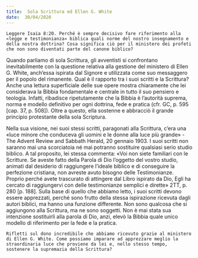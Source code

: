 ```yaml
---
title:  Sola Scrittura ed Ellen G. White
date:  30/04/2020
---
```


`Leggere Isaia 8:20. Perché è sempre decisivo fare riferimento alla «legge e testimonianza» biblica quali norme del nostro insegnamento e della nostra dottrina? Cosa significa ciò per il ministero dei profeti che non sono diventati parte del canone biblico?`

Quando parliamo di sola Scrittura, gli avventisti si confrontano inevitabilmente con la questione relativa alla gestione del ministero di Ellen G. White, anch’essa ispirata dal Signore e utilizzata come suo messaggero per il popolo del rimanente. Qual è il rapporto tra i suoi scritti e la Scrittura? Anche una lettura superficiale delle sue opere mostra chiaramente che lei considerava la Bibbia fondamentale e centrale in tutto il suo pensiero e teologia. Infatti, ribadisce ripetutamente che la Bibbia è l’autorità suprema, norma e modello definitivo per ogni dottrina, fede e pratica (cfr. GC, p. 595 [cap. 37, p. 508]). Oltre a questo, ella sostenne e abbracciò il grande principio protestante della sola Scriptura.

Nella sua visione, nei suoi stessi scritti, paragonati alla Scrittura, c’era una «luce minore che conduceva gli uomini e le donne alla luce più grande» - The Advent Review and Sabbath Herald, 20 gennaio 1903. I suoi scritti non saranno mai una scorciatoia né mai potranno sostituire qualsiasi serio studio biblico. A tal proposito, lei stessa commenta: «Voi non siete familiari con le Scritture. Se aveste fatto della Parola di Dio l’oggetto del vostro studio, animati dal desiderio di raggiungere l’ideale biblico e di conseguire la perfezione cristiana, non avreste avuto bisogno delle Testimonianze. Proprio perché avete trascurato di attingere dal Libro ispirato da Dio, Egli ha cercato di raggiungervi con delle testimonianze semplici e dirette» 2TT, p. 280 [p. 188]. Sulla base di quello che abbiamo letto, i suoi scritti devono essere apprezzati, perché sono frutto della stessa ispirazione ricevuta dagli autori biblici, ma hanno una funzione differente. Non sono qualcosa che si aggiungono alla Scrittura, ma ne sono soggetti. Non è mai stata sua intenzione sostituirli alla parola di Dio, anzi, elevò la Bibbia quale unico modello di riferimento per la fede e la pratica.

`Rifletti sul dono incredibile che abbiamo ricevuto grazie al ministero di Ellen G. White. Come possiamo imparare ad apprezzare meglio la straordinaria luce che proviene da lei e, nello stesso tempo, sostenere la supremazia della Scrittura?`